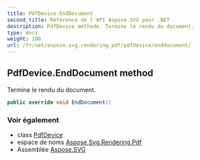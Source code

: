 ```yaml
---
title: PdfDevice.EndDocument
second_title: Référence de l'API Aspose.SVG pour .NET
description: PdfDevice méthode. Termine le rendu du document.
type: docs
weight: 100
url: /fr/net/aspose.svg.rendering.pdf/pdfdevice/enddocument/
---
```

## PdfDevice.EndDocument method

Termine le rendu du document.

```csharp
public override void EndDocument()
```

### Voir également

* class [PdfDevice](../)
* espace de noms [Aspose.Svg.Rendering.Pdf](../../pdfdevice/)
* Assemblée [Aspose.SVG](../../../)


